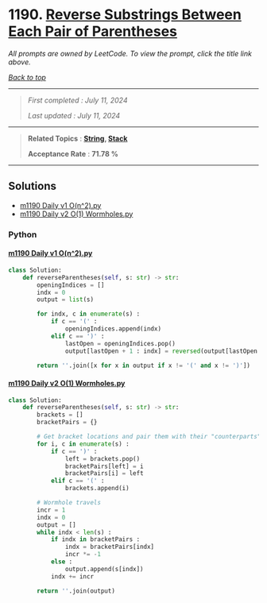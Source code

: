 # 1190. [Reverse Substrings Between Each Pair of Parentheses](<https://leetcode.com/problems/reverse-substrings-between-each-pair-of-parentheses>)

*All prompts are owned by LeetCode. To view the prompt, click the title link above.*

*[Back to top](<../README.md>)*

------

> *First completed : July 11, 2024*
>
> *Last updated : July 11, 2024*

------

> **Related Topics** : **[String](<by_topic/String.md>), [Stack](<by_topic/Stack.md>)**
>
> **Acceptance Rate** : **71.78 %**

------

## Solutions

- [m1190 Daily v1 O(n^2).py](<../my-submissions/m1190 Daily v1 O(n^2).py>)
- [m1190 Daily v2 O(1) Wormholes.py](<../my-submissions/m1190 Daily v2 O(1) Wormholes.py>)
### Python
#### [m1190 Daily v1 O(n^2).py](<../my-submissions/m1190 Daily v1 O(n^2).py>)
```Python
class Solution:
    def reverseParentheses(self, s: str) -> str:
        openingIndices = []
        indx = 0
        output = list(s)

        for indx, c in enumerate(s) :
            if c == '(' :
                openingIndices.append(indx)
            elif c == ')' :
                lastOpen = openingIndices.pop()
                output[lastOpen + 1 : indx] = reversed(output[lastOpen + 1 : indx])

        return ''.join([x for x in output if x != '(' and x != ')'])
```

#### [m1190 Daily v2 O(1) Wormholes.py](<../my-submissions/m1190 Daily v2 O(1) Wormholes.py>)
```Python
class Solution:
    def reverseParentheses(self, s: str) -> str:
        brackets = []
        bracketPairs = {}

        # Get bracket locations and pair them with their "counterparts"
        for i, c in enumerate(s) :
            if c == ')' :
                left = brackets.pop()
                bracketPairs[left] = i
                bracketPairs[i] = left
            elif c == '(' :
                brackets.append(i)

        # Wormhole travels
        incr = 1
        indx = 0
        output = []
        while indx < len(s) :
            if indx in bracketPairs :
                indx = bracketPairs[indx]
                incr *= -1
            else :
                output.append(s[indx])
            indx += incr

        return ''.join(output)
```

